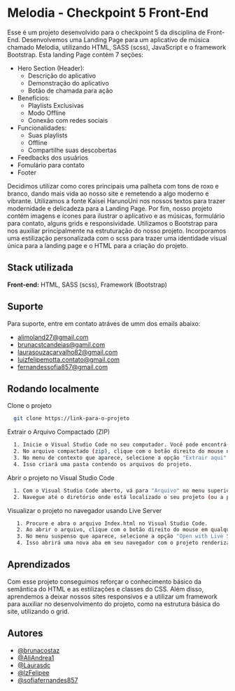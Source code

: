 
# Melodia - Checkpoint 5 Front-End

Esse é um projeto desenvolvido para o checkpoint 5 da disciplina de Front-End. Desenvolvemos uma Landing Page para um aplicativo de música chamado Melodia, utilizando HTML, SASS (scss), JavaScript e o framework Bootstrap. 
Esta landing Page contém 7 seções:

- Hero Section (Header):
    - Descrição do aplicativo
    - Demonstração do aplicativo
    - Botão de chamada para ação
- Benefícios:
    - Playlists Exclusivas
    - Modo Offline
    - Conexão com redes sociais
- Funcionalidades:
    - Suas playlists
    - Offline
    - Compartilhe suas descobertas
- Feedbacks dos usuários
- Fomulário para contato
- Footer

Decidimos utilizar como cores principais uma palheta com tons de roxo e branco, dando mais vida ao nosso site e remetendo a algo moderno e vibrante. Utilizamos a fonte Kaisei HarunoUni nos nossos textos para trazer modernidade e delicadeza para a Landing Page.
Por fim, nosso projeto contém imagens e ícones para ilustrar o aplicativo e as músicas, formulário para contato,  alguns grids e responsividade.
Utilizamos o Bootstrap para nos auxiliar principalmente na estruturação do nosso projeto. Incorporamos uma estilização personalizada com o scss para trazer uma identidade visual única para a landing page e o HTML para a criação do projeto. 


## Stack utilizada

**Front-end:** HTML, SASS (scss), Framework (Bootstrap)


## Suporte

Para suporte, entre em contato atráves de umm dos emails abaixo: 

- alimoland27@gmail.com
- brunacstcandeias@gamil.com
- laurasouzacarvalho82@gmail.com
- luizfelipemotta.contato@gmail.com
- fernandessofia857@gmail.com


## Rodando localmente

Clone o projeto

```bash
  git clone https://link-para-o-projeto
```

Extrair o Arquivo Compactado (ZIP)

```bash
  1. Inicie o Visual Studio Code no seu computador. Você pode encontrá-lo no menu de aplicativos ou na barra de tarefas, dependendo do seu sistema operacional.
  2. No arquivo compactado (zip), clique com o botão direito do mouse no arquivo zip.
  3. No menu de contexto que aparece, selecione a opção "Extrair aqui" ou "Extrair tudo" (as opções exatas podem variar dependendo do sistema operacional).
  4. Isso criará uma pasta contendo os arquivos do projeto.

```

Abrir o projeto no Visual Studio Code

```bash
  1. Com o Visual Studio Code aberto, vá para "Arquivo" no menu superior esquerdo e selecione "Abrir Pasta...".
  2. Navegue até o diretório onde está localizado o seu projeto (ou a pasta que você extraiu do arquivo zip) e clique em "Selecionar Pasta" para abrir.
```

Visualizar o projeto no navegador usando Live Server

```bash
   1. Procure e abra o arquivo Index.html no Visual Studio Code.
   2. Ao abrir o arquivo, clique com o botão direito do mouse em qualquer área do código.
   3. No menu suspenso que aparece, selecione a opção "Open with Live Server".
   4. Isso abrirá uma nova aba em seu navegador com o projeto renderizado.
```


## Aprendizados

Com esse projeto conseguimos reforçar o conhecimento básico da semântica do HTML e as estilizações e classes do CSS. Além disso, aprendemos a deixar nossos sites responsivos e a utilizar um framework para auxiliar no desenvolvimento do projeto, como na estrutura básica do site, utilizando o grid. 


## Autores

- [@brunacostaz](https://github.com/brunacostaz)
- [@AliAndrea1](https://github.com/AliAndrea1)
- [@Laurasdc](https://github.com/Laurasdc)
- [@lzFelipee](https://github.com/lzFelipee)
- [@sofiafernandes857](https://github.com/sofiafernandes857)


